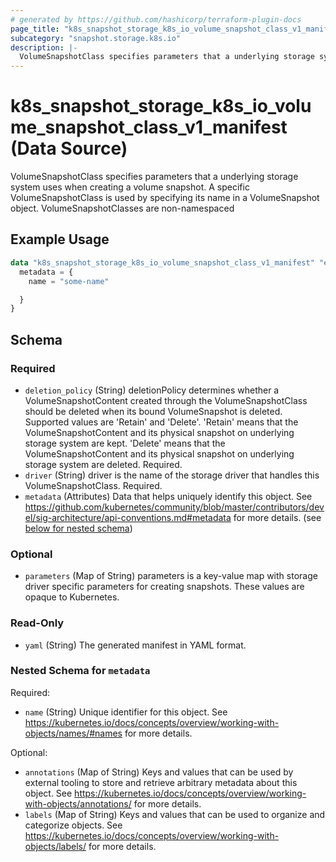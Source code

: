 ```yaml
---
# generated by https://github.com/hashicorp/terraform-plugin-docs
page_title: "k8s_snapshot_storage_k8s_io_volume_snapshot_class_v1_manifest Data Source - terraform-provider-k8s"
subcategory: "snapshot.storage.k8s.io"
description: |-
  VolumeSnapshotClass specifies parameters that a underlying storage system uses when creating a volume snapshot. A specific VolumeSnapshotClass is used by specifying its name in a VolumeSnapshot object. VolumeSnapshotClasses are non-namespaced
---
```


# k8s_snapshot_storage_k8s_io_volume_snapshot_class_v1_manifest (Data Source)

VolumeSnapshotClass specifies parameters that a underlying storage system uses when creating a volume snapshot. A specific VolumeSnapshotClass is used by specifying its name in a VolumeSnapshot object. VolumeSnapshotClasses are non-namespaced

## Example Usage

```terraform
data "k8s_snapshot_storage_k8s_io_volume_snapshot_class_v1_manifest" "example" {
  metadata = {
    name = "some-name"

  }
}
```

<!-- schema generated by tfplugindocs -->
## Schema

### Required

- `deletion_policy` (String) deletionPolicy determines whether a VolumeSnapshotContent created through the VolumeSnapshotClass should be deleted when its bound VolumeSnapshot is deleted. Supported values are 'Retain' and 'Delete'. 'Retain' means that the VolumeSnapshotContent and its physical snapshot on underlying storage system are kept. 'Delete' means that the VolumeSnapshotContent and its physical snapshot on underlying storage system are deleted. Required.
- `driver` (String) driver is the name of the storage driver that handles this VolumeSnapshotClass. Required.
- `metadata` (Attributes) Data that helps uniquely identify this object. See https://github.com/kubernetes/community/blob/master/contributors/devel/sig-architecture/api-conventions.md#metadata for more details. (see [below for nested schema](#nestedatt--metadata))

### Optional

- `parameters` (Map of String) parameters is a key-value map with storage driver specific parameters for creating snapshots. These values are opaque to Kubernetes.

### Read-Only

- `yaml` (String) The generated manifest in YAML format.

<a id="nestedatt--metadata"></a>
### Nested Schema for `metadata`

Required:

- `name` (String) Unique identifier for this object. See https://kubernetes.io/docs/concepts/overview/working-with-objects/names/#names for more details.

Optional:

- `annotations` (Map of String) Keys and values that can be used by external tooling to store and retrieve arbitrary metadata about this object. See https://kubernetes.io/docs/concepts/overview/working-with-objects/annotations/ for more details.
- `labels` (Map of String) Keys and values that can be used to organize and categorize objects. See https://kubernetes.io/docs/concepts/overview/working-with-objects/labels/ for more details.
